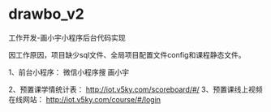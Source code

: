 # drawbo_v2
工作开发-画小宇小程序后台代码实现

因工作原因，项目缺少sql文件、全局项目配置文件config和课程静态文件。

1、前台小程序：
微信小程序搜 画小宇

2、预置课学情统计表：
http://iot.v5ky.com/scoreboard/#/
3、预置课线上视频在线网站：
http://iot.v5ky.com/course/#/login
